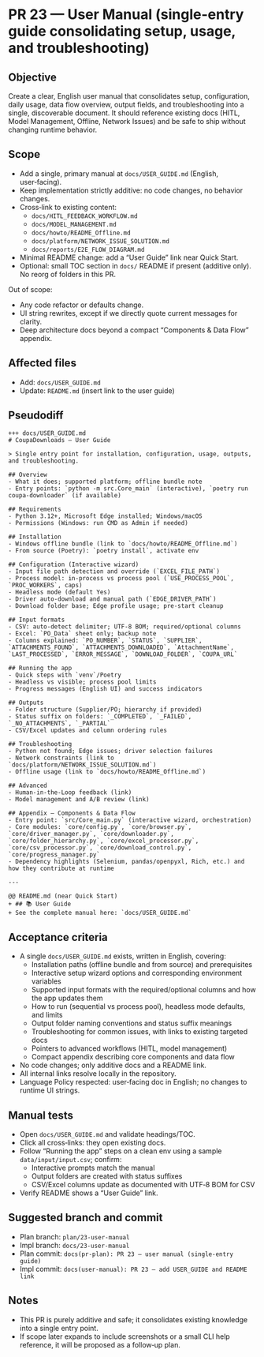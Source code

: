 # PR 23 — User Manual (single-entry guide consolidating setup, usage, and troubleshooting)

## Objective
Create a clear, English user manual that consolidates setup, configuration, daily usage, data flow overview, output fields, and troubleshooting into a single, discoverable document. It should reference existing docs (HITL, Model Management, Offline, Network Issues) and be safe to ship without changing runtime behavior.

## Scope
- Add a single, primary manual at `docs/USER_GUIDE.md` (English, user‑facing).
- Keep implementation strictly additive: no code changes, no behavior changes.
- Cross‑link to existing content:
  - `docs/HITL_FEEDBACK_WORKFLOW.md`
  - `docs/MODEL_MANAGEMENT.md`
  - `docs/howto/README_Offline.md`
  - `docs/platform/NETWORK_ISSUE_SOLUTION.md`
  - `docs/reports/E2E_FLOW_DIAGRAM.md`
- Minimal README change: add a “User Guide” link near Quick Start.
- Optional: small TOC section in `docs/` README if present (additive only). No reorg of folders in this PR.

Out of scope:
- Any code refactor or defaults change.
- UI string rewrites, except if we directly quote current messages for clarity.
- Deep architecture docs beyond a compact “Components & Data Flow” appendix.

## Affected files
- Add: `docs/USER_GUIDE.md`
- Update: `README.md` (insert link to the user guide)

## Pseudodiff
```
+++ docs/USER_GUIDE.md
# CoupaDownloads — User Guide

> Single entry point for installation, configuration, usage, outputs, and troubleshooting.

## Overview
- What it does; supported platform; offline bundle note
- Entry points: `python -m src.Core_main` (interactive), `poetry run coupa-downloader` (if available)

## Requirements
- Python 3.12+, Microsoft Edge installed; Windows/macOS
- Permissions (Windows: run CMD as Admin if needed)

## Installation
- Windows offline bundle (link to `docs/howto/README_Offline.md`)
- From source (Poetry): `poetry install`, activate env

## Configuration (Interactive wizard)
- Input file path detection and override (`EXCEL_FILE_PATH`)
- Process model: in‑process vs process pool (`USE_PROCESS_POOL`, `PROC_WORKERS`, caps)
- Headless mode (default Yes)
- Driver auto‑download and manual path (`EDGE_DRIVER_PATH`)
- Download folder base; Edge profile usage; pre‑start cleanup

## Input formats
- CSV: auto‑detect delimiter; UTF‑8 BOM; required/optional columns
- Excel: `PO_Data` sheet only; backup note
- Columns explained: `PO_NUMBER`, `STATUS`, `SUPPLIER`, `ATTACHMENTS_FOUND`, `ATTACHMENTS_DOWNLOADED`, `AttachmentName`, `LAST_PROCESSED`, `ERROR_MESSAGE`, `DOWNLOAD_FOLDER`, `COUPA_URL`

## Running the app
- Quick steps with `venv`/Poetry
- Headless vs visible; process pool limits
- Progress messages (English UI) and success indicators

## Outputs
- Folder structure (Supplier/PO; hierarchy if provided)
- Status suffix on folders: `_COMPLETED`, `_FAILED`, `_NO_ATTACHMENTS`, `_PARTIAL`
- CSV/Excel updates and column ordering rules

## Troubleshooting
- Python not found; Edge issues; driver selection failures
- Network constraints (link to `docs/platform/NETWORK_ISSUE_SOLUTION.md`)
- Offline usage (link to `docs/howto/README_Offline.md`)

## Advanced
- Human‑in‑the‑Loop feedback (link)
- Model management and A/B review (link)

## Appendix — Components & Data Flow
- Entry point: `src/Core_main.py` (interactive wizard, orchestration)
- Core modules: `core/config.py`, `core/browser.py`, `core/driver_manager.py`, `core/downloader.py`, `core/folder_hierarchy.py`, `core/excel_processor.py`, `core/csv_processor.py`, `core/download_control.py`, `core/progress_manager.py`
- Dependency highlights (Selenium, pandas/openpyxl, Rich, etc.) and how they contribute at runtime

---

@@ README.md (near Quick Start)
+ ## 📚 User Guide
+ See the complete manual here: `docs/USER_GUIDE.md`
```

## Acceptance criteria
- A single `docs/USER_GUIDE.md` exists, written in English, covering:
  - Installation paths (offline bundle and from source) and prerequisites
  - Interactive setup wizard options and corresponding environment variables
  - Supported input formats with the required/optional columns and how the app updates them
  - How to run (sequential vs process pool), headless mode defaults, and limits
  - Output folder naming conventions and status suffix meanings
  - Troubleshooting for common issues, with links to existing targeted docs
  - Pointers to advanced workflows (HITL, model management)
  - Compact appendix describing core components and data flow
- No code changes; only additive docs and a README link.
- All internal links resolve locally in the repository.
- Language Policy respected: user‑facing doc in English; no changes to runtime UI strings.

## Manual tests
- Open `docs/USER_GUIDE.md` and validate headings/TOC.
- Click all cross‑links: they open existing docs.
- Follow “Running the app” steps on a clean env using a sample `data/input/input.csv`; confirm:
  - Interactive prompts match the manual
  - Output folders are created with status suffixes
  - CSV/Excel columns update as documented with UTF‑8 BOM for CSV
- Verify README shows a “User Guide” link.

## Suggested branch and commit
- Plan branch: `plan/23-user-manual`
- Impl branch: `docs/23-user-manual`
- Plan commit: `docs(pr-plan): PR 23 — user manual (single-entry guide)`
- Impl commit: `docs(user-manual): PR 23 — add USER_GUIDE and README link`

## Notes
- This PR is purely additive and safe; it consolidates existing knowledge into a single entry point.
- If scope later expands to include screenshots or a small CLI help reference, it will be proposed as a follow‑up plan.
